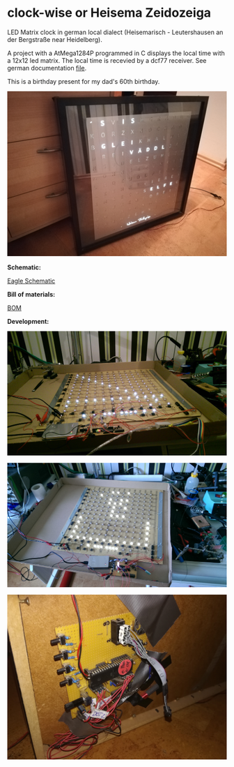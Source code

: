 # clock-wise or Heisema Zeidozeiga
LED Matrix clock in german local dialect (Heisemarisch - Leutershausen an der Bergstraße near Heidelberg).

A project with a AtMega1284P programmed in C displays the local time with a 12x12 led matrix. The local time is recevied by a dcf77 receiver. See german documentation [file](Docu/Zeidozeiga_Dokumentation_003.docx).

This is a birthday present for my dad's 60th birthday.

![Project](Pictures/IMG_20220217_221033.jpg)

**Schematic:**

[Eagle Schematic](Schematic/ClockWiseScematic.sch.pdf)

**Bill of materials:**

[BOM](BOM/20140511_BillOfMaterials_Entwicklungskosten.pdf)


**Development:**

![LED Matrix I ](Pictures/IMAG0180.jpg)

![LED Matrix II](Pictures/IMAG0183.jpg)

![PCB detail view](Pictures/IMG_20220217_221055.jpg)